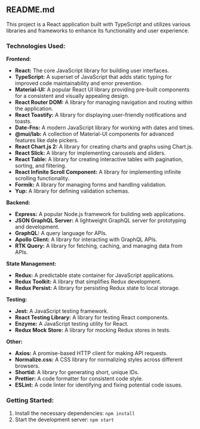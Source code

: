 ## README.md

This project is a React application built with TypeScript and utilizes various libraries and frameworks to enhance its functionality and user experience.

### Technologies Used:

**Frontend:**

* **React:** The core JavaScript library for building user interfaces.
* **TypeScript:** A superset of JavaScript that adds static typing for improved code maintainability and error prevention.
* **Material-UI:** A popular React UI library providing pre-built components for a consistent and visually appealing design.
* **React Router DOM:** A library for managing navigation and routing within the application.
* **React Toastify:** A library for displaying user-friendly notifications and toasts.
* **Date-Fns:** A modern JavaScript library for working with dates and times.
* **@mui/lab:** A collection of Material-UI components for advanced features like date pickers.
* **React Chart.js 2:** A library for creating charts and graphs using Chart.js.
* **React Slick:** A library for implementing carousels and sliders.
* **React Table:** A library for creating interactive tables with pagination, sorting, and filtering.
* **React Infinite Scroll Component:** A library for implementing infinite scrolling functionality.
* **Formik:** A library for managing forms and handling validation.
* **Yup:** A library for defining validation schemas.

**Backend:**

* **Express:** A popular Node.js framework for building web applications.
* **JSON GraphQL Server:** A lightweight GraphQL server for prototyping and development.
* **GraphQL:** A query language for APIs.
* **Apollo Client:** A library for interacting with GraphQL APIs.
* **RTK Query:** A library for fetching, caching, and managing data from APIs.

**State Management:**

* **Redux:** A predictable state container for JavaScript applications.
* **Redux Toolkit:** A library that simplifies Redux development.
* **Redux Persist:** A library for persisting Redux state to local storage.

**Testing:**

* **Jest:** A JavaScript testing framework.
* **React Testing Library:** A library for testing React components.
* **Enzyme:** A JavaScript testing utility for React.
* **Redux Mock Store:** A library for mocking Redux stores in tests.

**Other:**

* **Axios:** A promise-based HTTP client for making API requests.
* **Normalize.css:** A CSS library for normalizing styles across different browsers.
* **Shortid:** A library for generating short, unique IDs.
* **Prettier:** A code formatter for consistent code style.
* **ESLint:** A code linter for identifying and fixing potential code issues.


### Getting Started:

1. Install the necessary dependencies: `npm install`
2. Start the development server: `npm start`


